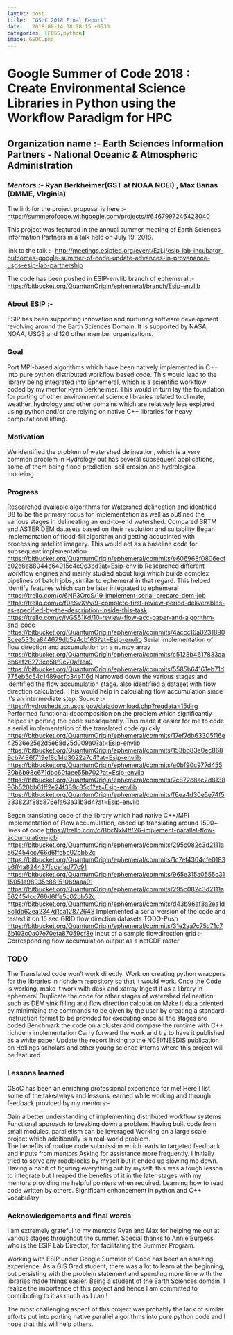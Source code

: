 ```yaml
---
layout: post
title:  "GSoC 2018 Final Report"
date:   2018-08-14 08:28:15 +0530
categories: [FOSS,python]
image: GSOC.png
---
```

# Google Summer of Code 2018 : Create Environmental Science Libraries in Python using the Workflow Paradigm for HPC
## Organization name :- Earth Sciences Information Partners - National Oceanic & Atmospheric Administration

### *Mentors :-* Ryan Berkheimer(GST at NOAA NCEI) , Max Banas (DMME, Virginia)

The link for the project proposal is here :- https://summerofcode.withgoogle.com/projects/#6467997246423040

This project was featured in the annual summer meeting of Earth Sciences Information Partners in a talk held on July 19, 2018. 

   
link to the talk :-  http://meetings.esipfed.org/event/EzLj/esip-lab-incubator-outcomes-google-summer-of-code-update-advances-in-provenance-usgs-esip-lab-partnership



The code has been pushed in ESIP-envlib branch of ephemeral :- https://bitbucket.org/QuantumOrigin/ephemeral/branch/Esip-envlib 


### About ESIP :-

ESIP has been supporting innovation and nurturing software development revolving around the Earth Sciences Domain.
It is supported by NASA, NOAA, USGS and 120 other member organizations.

### Goal

Port MPI-based algorithms which have been natively implemented in C++ into pure python distributed workflow based code.
This would lead to the library being integrated into Ephemeral, which is a scientific workflow coded by my mentor Ryan Berkheimer.
This would in turn lay the foundation for porting of other environmental science libraries related to climate, weather, hydrology and other domains which are relatively less explored using python and/or are relying on native C++ libraries for heavy computational lifting.

### Motivation

We identified the problem of watershed delineation, which is a very common problem in Hydrology but has several subsequent applications, some of them being flood prediction, soil erosion and hydrological modeling.






### Progress

Researched available algorithms for Watershed delineation and identified D8 to be the primary focus for implementation as well as outlined the various stages in delineating an end-to-end watershed. 
Compared SRTM and ASTER DEM datasets based on their resolution and suitability
Began implementation of flood-fill algorithm and getting acquainted with processing satellite imagery. This would act as a baseline code for subsequent implementation. 
https://bitbucket.org/QuantumOrigin/ephemeral/commits/e606968f0806ecfc02c6a88044c64915c4e9e3bd?at=Esip-envlib 
Researched different workflow engines and mainly studied about luigi which builds complex pipelines of batch jobs, similar to ephemeral in that regard. This helped identify features which can be later integrated to ephemeral
https://trello.com/c/6NP3OrcS/19-implement-serial-prepare-dem-job 
https://trello.com/c/f0eSvXVv/9-complete-first-review-period-deliverables-as-specified-by-the-description-inside-this-task 
https://trello.com/c/lvGS51Kd/10-review-flow-acc-paper-and-algorithm-and-code 
https://bitbucket.org/QuantumOrigin/ephemeral/commits/4accc16a02318908cee533ca844679db5a4cb163?at=Esip-envlib 
Serial implementation of flow direction and accumulation on a numpy array 
https://bitbucket.org/QuantumOrigin/ephemeral/commits/c5123b4617833aa6b6af28273ce58f9c20af1ea9 
https://bitbucket.org/QuantumOrigin/ephemeral/commits/5585b64161eb71d775eb5c54c1489ecfb34e116d 
Narrowed down the various stages and identified the flow accumulation stage. also  identified a dataset with flow direction calculated. This would help in calculating flow accumulation since it’s an intermediate step. 
Source :- https://hydrosheds.cr.usgs.gov/datadownload.php?reqdata=15dirg 
Performed functional decomposition on the problem which significantly helped in porting the code subsequently. This made it easier for me to code a serial implementation of the translated code quickly
https://bitbucket.org/QuantumOrigin/ephemeral/commits/17ef7db63305f16e42536e25e2d5e68d25d009a0?at=Esip-envlib 
https://bitbucket.org/QuantumOrigin/ephemeral/commits/153bb83e0ec8689cb7486f719ef8c14d3022a7c4?at=Esip-envlib 
https://bitbucket.org/QuantumOrigin/ephemeral/commits/e0bf90c977d45530b6b98c671dbc60faee55b702?at=Esip-envlib 
https://bitbucket.org/QuantumOrigin/ephemeral/commits/7c872c8ac2d813896b520bb61ff2e24f389c35c1?at=Esip-envlib 
https://bitbucket.org/QuantumOrigin/ephemeral/commits/f6ea4d30e5e74f5333823f88c876efa63a31b8d4?at=Esip-envlib 


Began translating code of the library which had native C++/MPI implementation of Flow accumulation, ended up translating around 1500+ lines of code 
https://trello.com/c/BbcNxMff/26-implement-parallel-flow-accumulation-job 
https://bitbucket.org/QuantumOrigin/ephemeral/commits/295c082c3d2111a562454cc766d6ffe5c02bb52c 
https://bitbucket.org/QuantumOrigin/ephemeral/commits/1c7ef4304cfe0183b6ff4a824437fccefad77c91 
https://bitbucket.org/QuantumOrigin/ephemeral/commits/965e315a0555c3115051a98935e88151069aaa91 
https://bitbucket.org/QuantumOrigin/ephemeral/commits/295c082c3d2111a562454cc766d6ffe5c02bb52c 
https://bitbucket.org/QuantumOrigin/ephemeral/commits/d43b96af3a2ea1d8c1db62ea2347d1ca12872648 
Implemented a serial version of the code and tested it on 15 sec GRID flow direction datasets TODO-Push https://bitbucket.org/QuantumOrigin/ephemeral/commits/31e2aa7c75c71c76b103c0a07e70efa87059cf8e 
Input of a sample flowdirection grid :- 
Corresponding flow accumulation output as a netCDF raster





### TODO

The Translated code won’t work directly. Work on creating python wrappers for the libraries in richdem repository so that it would work. 
Once the Code is working, make it work with dask and xarray 
Ingest it as a library in ephemeral 
Duplicate the code for other stages of watershed delineation such as DEM sink filling and flow direction calculation
Make it data oriented by minimizing the commands to be given by the user by creating a standard instruction format to be provided for executing once all the stages are coded
Benchmark the code on a cluster and compare the runtime with C++ richdem implementation 
Carry forward the work and try to have it published as a white paper
Update the report linking to the NCEI/NESDIS publication on Hollings scholars and other young science interns where this project will be featured


### Lessons learned

GSoC has been an enriching professional experience for me! Here I list some of the takeaways and lessons learned while working and through feedback provided by my mentors:- 

Gain a better understanding of implementing distributed workflow systems
Functional approach to breaking down a problem. Having built code from small modules, parallelism can be leveraged 
Working on a large scale project which additionally is a real-world problem.  
The benefits of routine code submission which leads to targeted feedback and inputs from mentors 
Asking  for assistance more frequently. I initially tried to solve any roadblocks by myself but it ended up slowing me down. Having a habit of figuring everything out by myself, this was a tough lesson to integrate but I reaped the benefits of it in the later stages with my mentors providing me helpful pointers when required. 
Learning how to read code written by others. 
Significant enhancement in python and C++ vocabulary







### Acknowledgements and final words


I am extremely grateful to my mentors  Ryan and Max for helping me out at various stages throughout the summer.  Special thanks to Annie Burgess who is the ESIP Lab Director, for facilitating the Summer Program.  

Working with ESIP under Google Summer of Code has been an amazing experience.
As a GIS Grad student, there was a lot to learn at the beginning, but persisting with the problem statement and spending more time with the libraries made things easier.
Being a student of the Earth Sciences domain, I realize the importance of this project and hence I am committed to contributing to it as much as I can ! 

The most challenging aspect of this project was probably the lack of similar efforts put into porting native parallel algorithms into pure python code and I hope that this will help others.

